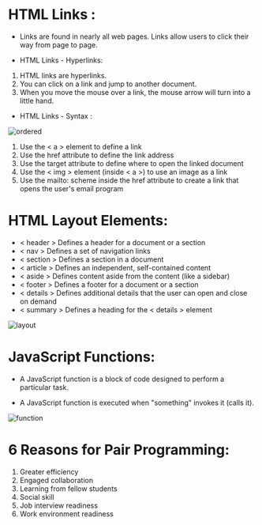 # HTML Links : 

* Links are found in nearly all web pages. Links allow users to click their way from page to page.

* HTML Links - Hyperlinks:

1. HTML links are hyperlinks.
1. You can click on a link and jump to another document.
1. When you move the mouse over a link, the mouse arrow will turn into a little hand.

 
* HTML Links - Syntax :

![ordered](https://lh3.googleusercontent.com/proxy/N3AZ9OZSpwcRdPOEQPPWrkgJ0gHC8QKy6Coaf7901JVDtNxmrEkS_KBy4MckIQTGffS_5aj5wRruqLHiF2jFE4BNZXvPAt4gjvFJl8HNGSAUqQS94mOzWrMnZG7CnvV1f7wJUd7lmHp8ZNr25W8TNt21oAHsy-1lvHSjZXeu)



1. Use the < a > element to define a link
1. Use the href attribute to define the link address
1. Use the target attribute to define where to open the linked document
1. Use the < img > element (inside < a >) to use an image as a link
1. Use the mailto: scheme inside the href attribute to create a link that opens the user's email program


# HTML Layout Elements:
  
- < header >   Defines a header for a document or a section
- < nav >   Defines a set of navigation links
- < section >   Defines a section in a document
- < article >   Defines an independent, self-contained content
- < aside >   Defines content aside from the content (like a sidebar)
- < footer >   Defines a footer for a document or a section
- < details >   Defines additional details that the user can open and close on demand
- < summary >   Defines a heading for the < details > element


![layout](https://www.w3schools.com/html/img_sem_elements.gif)


# JavaScript Functions:

- A JavaScript function is a block of code designed to perform a particular task.

- A JavaScript function is executed when "something" invokes it (calls it).

![function](https://s3.ap-south-1.amazonaws.com/s3.studytonight.com/tutorials/uploads/pictures/1587882057-1.png)



# 6 Reasons for Pair Programming:

1. Greater efficiency
1. Engaged collaboration
1. Learning from fellow students
1. Social skill
1. Job interview readiness
1. Work environment readiness



